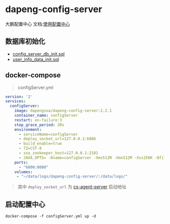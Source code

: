 # dapeng-config-server
大鹏配置中心
文档:[使用配置中心](https://dapeng-soa.github.io/docs/zh/config-server)

## 数据库初始化
- [config_server_db_init.sql](https://github.com/dapeng-soa/dapeng-config-server/blob/master/sql/1_config_server_db_init.sql)
- [user_info_data_init.sql](https://github.com/dapeng-soa/dapeng-config-server/blob/master/sql/2_user_info_data_init.sql)

## docker-compose

> configServer.yml

```yml
version: '2'
services:
  configServer:
    image: dapengsoa/dapeng-config-server:2.2.1
    container_name: configServer
    restart: on-failure:3
    stop_grace_period: 30s
    environment:
      - serviceName=configServer
      - deploy_socket_url=127.0.0.1:6886
      - build_enable=true
      - TZ=CST-8
      - soa_zookeeper_host=127.0.0.1:2181
      - JAVA_OPTS= -Dname=configServer -Xms512M -Xmx512M -Xss256K -Dfile.encoding=UTF-8 -Dsun.jun.encoding=UTF-8
    ports:
      - "6800:8080"
    volumes:
     - "~/data/logs/dapeng-config-server/:/data/logs/"
```
> 其中 `deploy_socket_url` 为 [cs-agent-server](https://github.com/dapeng-soa/cs-agent-server) 启动地址

## 启动配置中心
```
docker-compose -f configServer.yml up -d
```
